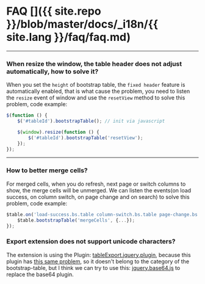 # FAQ []({{ site.repo }}/blob/master/docs/_i18n/{{ site.lang }}/faq/faq.md)

---

### When resize the window, the table header does not adjust automatically, how to solve it?

When you set the `height` of bootstrap table, the `fixed header` feature is automatically enabled, that is what cause the problem, you need to listen the `resize` event of window and use the `resetView` method to solve this problem, code example:

```js
$(function () {
    $('#tableId').bootstrapTable(); // init via javascript

    $(window).resize(function () {
        $('#tableId').bootstrapTable('resetView');
    });
});
```

---

### How to better merge cells?

For merged cells, when you do refresh, next page or switch columns to show, the merge cells will be unmerged. We can listen the events(on load success, on column switch, on page change and on search) to solve this problem, code example:

```js
$table.on('load-success.bs.table column-switch.bs.table page-change.bs.table search.bs.table', function () {
    $table.bootstrapTable('mergeCells', {...});
});
```

### Export extension does not support unicode characters?

The extension is using the Plugin: [tableExport.jquery.plugin](https://github.com/kayalshri/tableExport.jquery.plugin), because this plugin has [this same problem](https://github.com/carlo/jquery-base64/issues/1), so it doesn't belong to the category of the bootstrap-table, but I think we can try to use this: [jquery.base64.js](https://gist.github.com/wenzhixin/09e218c884f4f380b68a) to replace the base64 plugin.